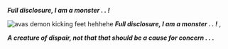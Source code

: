 ***Full disclosure, I am a monster . . !***

![avas demon kicking feet hehhehe](https://github.com/user-attachments/assets/30eee440-7904-4b66-845d-5f60794aa561)
***Full disclosure, I am a monster . . !***
,

***A creature of dispair, not that that should be a cause for concern . . .***

